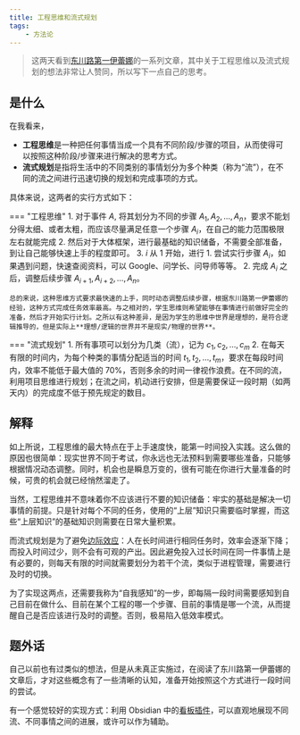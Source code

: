 ```yaml
---
title: 工程思维和流式规划
tags:
    - 方法论
---
```


> 这两天看到[东川路第一伊蕾娜](https://www.zhihu.com/people/23-65-18-56-56)的一系列文章，其中关于工程思维以及流式规划的想法非常让人赞同，所以写下一点自己的思考。

## 是什么

在我看来，

- **工程思维**是一种把任何事情当成一个具有不同阶段/步骤的项目，从而使得可以按照这种阶段/步骤来进行解决的思考方式。
- **流式规划**是指将生活中的不同类别的事情划分为多个种类（称为“流”），在不同的流之间进行迅速切换的规划和完成事项的方式。

具体来说，这两者的实行方式如下：

=== "工程思维"
    1. 对于事件 $A$, 将其划分为不同的步骤 $A_1, A_2, \dots, A_n$，要求不能划分得太细、或者太粗，而应该尽量满足任意一个步骤 $A_i$，在自己的能力范围极限左右就能完成
    2. 然后对于大体框架，进行最基础的知识储备，不需要全部准备，到让自己能够快速上手的程度即可。
    3. $i$ 从 $1$ 开始，进行
        1. 尝试实行步骤 $A_i$，如果遇到问题，快速查阅资料，可以 Google、问学长、问导师等等。
        2. 完成 $A_i$ 之后，调整后续步骤 $A_{i+1}, A_{i+2}, \dots, A_n$。

    总的来说，这种思维方式要求最快速的上手，同时动态调整后续步骤，根据东川路第一伊蕾娜的经验，这种方式完成任务效率最高。与之相对的，学生思维则希望能够在事情进行前做好完全的准备，然后才开始实行计划。之所以有这种差异，是因为学生的思维中世界是理想的，是符合逻辑推导的，但是实际上**理想/逻辑的世界并不是现实/物理的世界**。

=== "流式规划"
    1. 所有事项可以划分为几类（流），记为 $c_1, c_2, \dots, c_m$
    2. 在每天有限的时间内，为每个种类的事情分配适当的时间 $t_1, t_2,\dots, t_m$，要求在每段时间内，效率不能低于最大值的 70%，否则多余的时间一律视作浪费。在不同的流，利用项目思维进行规划；在流之间，机动进行安排，但是需要保证一段时期（如两天内）的完成度不低于预先规定的数目。

## 解释

如上所说，工程思维的最大特点在于上手速度快，能第一时间投入实践。这么做的原因也很简单：现实世界不同于考试，你永远也无法预料到需要哪些准备，只能够根据情况动态调整。同时，机会也是瞬息万变的，很有可能在你进行大量准备的时候，可贵的机会就已经悄然溜走了。

当然，工程思维并不意味着你不应该进行不要的知识储备：牢实的基础是解决一切事情的前提。只是针对每个不同的任务，使用的“上层”知识只需要临时掌握，而这些“上层知识”的基础知识则需要在日常大量积累。

而流式规划是为了避免[边际效应](https://en.wikipedia.org/wiki/Marginal_utility)：人在长时间进行相同任务时，效率会逐渐下降；而投入时间过少，则不会有可观的产出。因此避免投入过长时间在同一件事情上是有必要的，则每天有限的时间就需要划分为若干个流，类似于进程管理，需要进行及时的切换。

为了实现这两点，还需要我称为“自我感知”的一步，即每隔一段时间需要感知到自己目前在做什么、目前在某个工程的哪一个步骤、目前的事情是哪一个流，从而提醒自己是否应该进行及时的调整。否则，极易陷入低效率模式。

## 题外话

自己以前也有过类似的想法，但是从未真正实施过，在阅读了东川路第一伊蕾娜的文章后，才对这些概念有了一些清晰的认知，准备开始按照这个方式进行一段时间的尝试。

有一个感觉较好的实现方式：利用 Obsidian 中的[看板插件](https://github.com/mgmeyers/obsidian-kanban)，可以直观地展现不同流、不同事情之间的进展，或许可以作为辅助。
